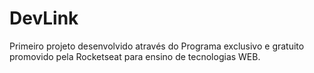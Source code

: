 # DevLink
Primeiro projeto desenvolvido através do Programa exclusivo e gratuito promovido pela Rocketseat para ensino de tecnologias WEB.

